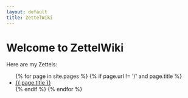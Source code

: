 ```yaml
---
layout: default
title: ZettelWiki
---
```


# Welcome to ZettelWiki

Here are my Zettels:

<ul>
  {% for page in site.pages %}
    {% if page.url != '/' and page.title %}
      <li>
        <a href="{{ page.url | remove: '.md' }}">{{ page.title }}</a>
      </li>
    {% endif %}
  {% endfor %}
</ul>
